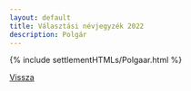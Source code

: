 ```yaml
---
layout: default
title: Választási névjegyzék 2022
description: Polgár
---
```


{% include settlementHTMLs/Polgaar.html %}

[Vissza](../)
